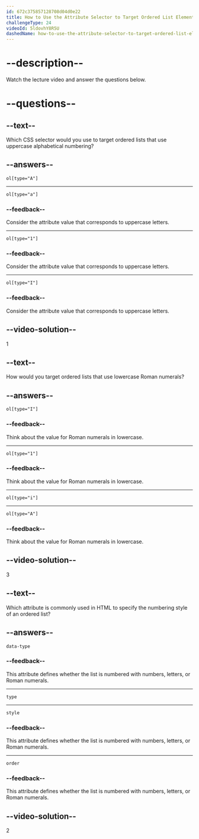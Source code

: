 ```yaml
---
id: 672c375857128708d04d0e22
title: How to Use the Attribute Selector to Target Ordered List Elements with the type Attribute?
challengeType: 24
videoId: 5ldovhY8R5U
dashedName: how-to-use-the-attribute-selector-to-target-ordered-list-elements-with-the-type-attribute
---
```


# --description--

Watch the lecture video and answer the questions below.

# --questions--

## --text--

Which CSS selector would you use to target ordered lists that use uppercase alphabetical numbering?

## --answers--

`ol[type="A"]`

---

`ol[type="a"]`

### --feedback--

Consider the attribute value that corresponds to uppercase letters.

---

`ol[type="1"]`

### --feedback--

Consider the attribute value that corresponds to uppercase letters.

---

`ol[type="I"]`

### --feedback--

Consider the attribute value that corresponds to uppercase letters.

## --video-solution--

1

## --text--

How would you target ordered lists that use lowercase Roman numerals?

## --answers--

`ol[type="I"]`

### --feedback--

Think about the value for Roman numerals in lowercase.

---

`ol[type="1"]`

### --feedback--

Think about the value for Roman numerals in lowercase.

---

`ol[type="i"]`

---

`ol[type="A"]`

### --feedback--

Think about the value for Roman numerals in lowercase.

## --video-solution--

3

## --text--

Which attribute is commonly used in HTML to specify the numbering style of an ordered list?

## --answers--

`data-type`

### --feedback--

This attribute defines whether the list is numbered with numbers, letters, or Roman numerals.

---

`type`

---

`style`

### --feedback--

This attribute defines whether the list is numbered with numbers, letters, or Roman numerals.

---

`order`

### --feedback--

This attribute defines whether the list is numbered with numbers, letters, or Roman numerals.

## --video-solution--

2
